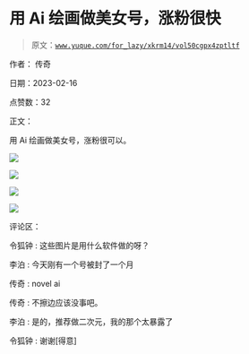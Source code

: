 # 用 Ai 绘画做美女号，涨粉很快

> 原文：[`www.yuque.com/for_lazy/xkrm14/vol50cgpx4zptltf`](https://www.yuque.com/for_lazy/xkrm14/vol50cgpx4zptltf)

作者： 传奇

日期：2023-02-16

点赞数：32

正文：

用 Ai 绘画做美女号，涨粉很可以。

![](img/6dddaf797878d20b10854809dc2d396a.png)  

![](img/d8b3ef50b900d5b6bbb351c6f6eba6a3.png)  

![](img/e92966b1c08774881e5cd66a99c6d9a5.png)  

![](img/f87fe58e0daeaad5ab5428ddff54bc7f.png)  

评论区：

令狐钟 : 这些图片是用什么软件做的呀？

李泊 : 今天刚有一个号被封了一个月

传奇 : novel ai

传奇 : 不擦边应该没事吧。

李泊 : 是的，推荐做二次元，我的那个太暴露了

令狐钟 : 谢谢[得意]

